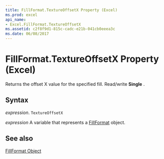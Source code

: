 ```yaml
---
title: FillFormat.TextureOffsetX Property (Excel)
ms.prod: excel
api_name:
- Excel.FillFormat.TextureOffsetX
ms.assetid: c2f8f9d1-815c-cadc-e21b-041cb0eeea3c
ms.date: 06/08/2017
---
```



# FillFormat.TextureOffsetX Property (Excel)

Returns the offset X value for the specified fill. Read/write  **Single** .


## Syntax

 _expression_. `TextureOffsetX`

 _expression_ A variable that represents a [FillFormat](Excel.FillFormat.md) object.


## See also


[FillFormat Object](Excel.FillFormat.md)

